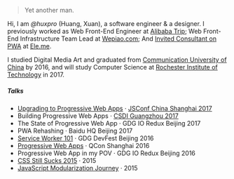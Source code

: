 

> Yet another man.


Hi, I am *@huxpro* (Huang, Xuan), a software engineer & a designer. I previously worked as Web Front-End Engineer at [Alibaba Trip](https://www.alitrip.com/); Web Front-End Infrastructure Team Lead at [Wepiao.com](https://www.crunchbase.com/organization/wepiao#/entity); And [Invited Consultant on PWA]((https://medium.com/elemefe/upgrading-ele-me-to-progressive-web-app-2a446832e509)) at [Ele.me](https://github.com/elemefe/).

I studied Digital Media Art and graduated from [Communication University of China](https://en.wikipedia.org/wiki/Communication_University_of_China) by 2016, and will study Computer Science at [Rochester Institute of Technology](https://en.wikipedia.org/wiki/Rochester_Institute_of_Technology) in 2017.


##### Talks

- [Upgrading to Progressive Web Apps][9] · [JSConf China Shanghai 2017](http://2017.jsconf.cn/)
- Building Progressive Web Apps · [CSDI Guangzhou 2017](http://www.csdisummit.com/)
- The State of Progressive Web App · GDG IO Redux Beijing 2017
- PWA Rehashing · Baidu HQ Beijing 2017
- [Service Worker 101][5] · GDG DevFest Beijing 2016
- [Progressive Web Apps][4] · QCon Shanghai 2016
- Progressive Web App in my POV · GDG IO Redux Beijing 2016
- [CSS Still Sucks 2015][2] · 2015
- [JavaScript Modularization Journey][1] · 2015



[1]: //huangxuan.me/2015/07/09/js-module-7day/
[2]: //huangxuan.me/2015/12/28/css-sucks-2015/
[3]: //huangxuan.me/2016/06/05/pwa-in-my-pov/
[4]: //huangxuan.me/2016/10/20/pwa-qcon2016/
[5]: //huangxuan.me/2016/11/20/sw-101-gdgdf/
[6]: https://yanshuo.io/assets/player/?deck=58ac8598b123db0067292f92 "PWA Rehashing"
[7]: https://yanshuo.io/assets/player/?deck=593ad6fbfe88c2006a0a0d6d "The State of PWA"
[8]: https://yanshuo.io/assets/player/?deck=594d673d570c357d0698a950 "Building PWA"
[9]: //huangxuan.me/jsconfcn2017/


